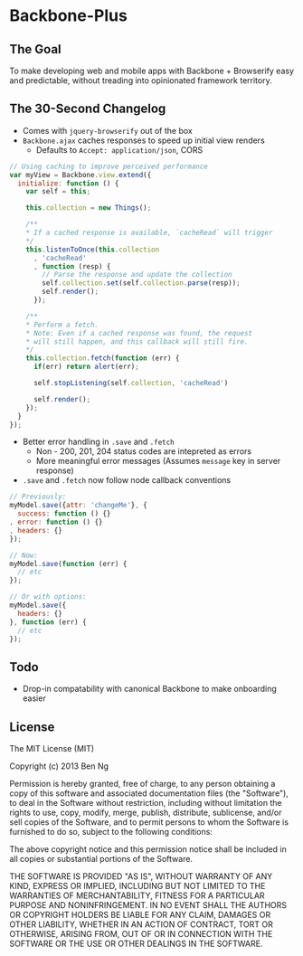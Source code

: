 # Backbone-Plus

## The Goal
To make developing web and mobile apps with Backbone + Browserify easy and predictable, without treading into opinionated framework territory.

## The 30-Second Changelog
 * Comes with `jquery-browserify` out of the box
 * `Backbone.ajax` caches responses to speed up initial view renders
    * Defaults to `Accept: application/json`, CORS

```js
// Using caching to improve perceived performance
var myView = Backbone.view.extend({
  initialize: function () {
    var self = this;

    this.collection = new Things();

    /**
    * If a cached response is available, `cacheRead` will trigger
    */
    this.listenToOnce(this.collection
      , 'cacheRead'
      , function (resp) {
        // Parse the response and update the collection
        self.collection.set(self.collection.parse(resp));
        self.render();
      });

    /**
    * Perform a fetch.
    * Note: Even if a cached response was found, the request
    * will still happen, and this callback will still fire.
    */
    this.collection.fetch(function (err) {
      if(err) return alert(err);

      self.stopListening(self.collection, 'cacheRead')

      self.render();
    });
  }
});
```


 * Better error handling in `.save` and `.fetch`
    * Non - 200, 201, 204 status codes are intepreted as errors
    * More meaningful error messages (Assumes `message` key in server response)
 * `.save` and `.fetch` now follow node callback conventions

```js
// Previously:
myModel.save({attr: 'changeMe'}, {
  success: function () {}
, error: function () {}
, headers: {}
});

// Now:
myModel.save(function (err) {
  // etc
});

// Or with options:
myModel.save({
  headers: {}
}, function (err) {
  // etc
});
```

## Todo
 * Drop-in compatability with canonical Backbone to make onboarding easier

## License
The MIT License (MIT)

Copyright (c) 2013 Ben Ng

Permission is hereby granted, free of charge, to any person obtaining a copy
of this software and associated documentation files (the "Software"), to deal
in the Software without restriction, including without limitation the rights
to use, copy, modify, merge, publish, distribute, sublicense, and/or sell
copies of the Software, and to permit persons to whom the Software is
furnished to do so, subject to the following conditions:

The above copyright notice and this permission notice shall be included in
all copies or substantial portions of the Software.

THE SOFTWARE IS PROVIDED "AS IS", WITHOUT WARRANTY OF ANY KIND, EXPRESS OR
IMPLIED, INCLUDING BUT NOT LIMITED TO THE WARRANTIES OF MERCHANTABILITY,
FITNESS FOR A PARTICULAR PURPOSE AND NONINFRINGEMENT. IN NO EVENT SHALL THE
AUTHORS OR COPYRIGHT HOLDERS BE LIABLE FOR ANY CLAIM, DAMAGES OR OTHER
LIABILITY, WHETHER IN AN ACTION OF CONTRACT, TORT OR OTHERWISE, ARISING FROM,
OUT OF OR IN CONNECTION WITH THE SOFTWARE OR THE USE OR OTHER DEALINGS IN
THE SOFTWARE.
